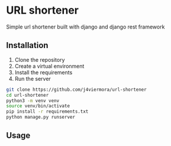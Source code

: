 # URL shortener

Simple url shortener built with django and django rest framework


## Installation

1. Clone the repository
2. Create a virtual environment
3. Install the requirements
4. Run the server

```bash
git clone https://github.com/j4viermora/url-shortener
cd url-shortener
python3 -m venv venv
source venv/bin/activate
pip install -r requirements.txt
python manage.py runserver
```

## Usage
